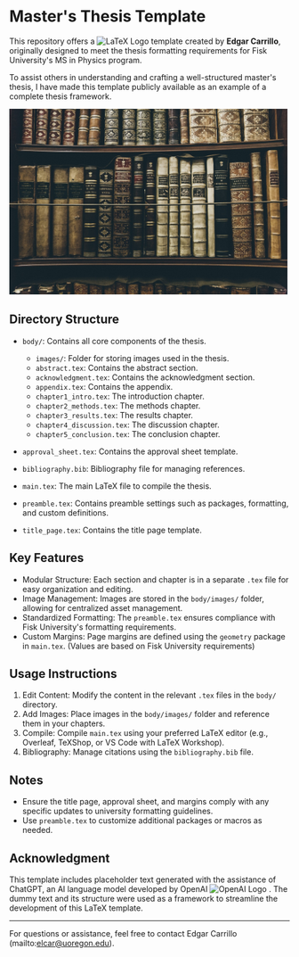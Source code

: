 # Master's Thesis Template

This repository offers a <img src="https://upload.wikimedia.org/wikipedia/commons/9/92/LaTeX_logo.svg" alt="LaTeX Logo" title="LaTeX Logo" style="width:50px; height:auto;">  template created by **Edgar Carrillo**, originally designed to meet the thesis formatting requirements for Fisk University's MS in Physics program. 

To assist others in understanding and crafting a well-structured master's thesis, I have made this template publicly available as an example of a complete thesis framework.

<img src="./body/images/books.jpg" alt="Books Image" title="This is a books image" width="500">



## Directory Structure
- `body/`: Contains all core components of the thesis.
  - `images/`: Folder for storing images used in the thesis.
  - `abstract.tex`: Contains the abstract section.
  - `acknowledgment.tex`: Contains the acknowledgment section.
  - `appendix.tex`: Contains the appendix.
  - `chapter1_intro.tex`: The introduction chapter.
  - `chapter2_methods.tex`: The methods chapter.
  - `chapter3_results.tex`: The results chapter.
  - `chapter4_discussion.tex`: The discussion chapter.
  - `chapter5_conclusion.tex`: The conclusion chapter.

- `approval_sheet.tex`: Contains the approval sheet template.
- `bibliography.bib`: Bibliography file for managing references.
- `main.tex`: The main LaTeX file to compile the thesis.
- `preamble.tex`: Contains preamble settings such as packages, formatting, and custom definitions.
- `title_page.tex`: Contains the title page template.

## Key Features
- Modular Structure: Each section and chapter is in a separate `.tex` file for easy organization and editing.
- Image Management: Images are stored in the `body/images/` folder, allowing for centralized asset management.
- Standardized Formatting: The `preamble.tex` ensures compliance with Fisk University's formatting requirements.
- Custom Margins: Page margins are defined using the `geometry` package in `main.tex`. (Values are based on Fisk University requirements)

## Usage Instructions
1. Edit Content: Modify the content in the relevant `.tex` files in the `body/` directory.
2. Add Images: Place images in the `body/images/` folder and reference them in your chapters.
3. Compile: Compile `main.tex` using your preferred LaTeX editor (e.g., Overleaf, TeXShop, or VS Code with LaTeX Workshop).
4. Bibliography: Manage citations using the `bibliography.bib` file.

## Notes
- Ensure the title page, approval sheet, and margins comply with any specific updates to university formatting guidelines.
- Use `preamble.tex` to customize additional packages or macros as needed.

## Acknowledgment
This template includes placeholder text generated with the assistance of ChatGPT, an AI language model developed by OpenAI <img src="https://openai.com/favicon.ico" alt="OpenAI Logo" title="OpenAI Logo" style="width:20px; height:auto;"> 
. The dummy text and its structure were used as a framework to streamline the development of this LaTeX template.


---

For questions or assistance, feel free to contact Edgar Carrillo (mailto:elcar@uoregon.edu).
